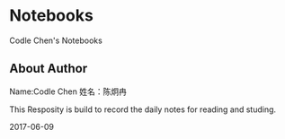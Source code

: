 # Notebooks
Codle Chen's Notebooks

## About Author
Name:Codle Chen
姓名：陈炯冉

This Resposity is build to record the daily notes for reading and studing.

2017-06-09
